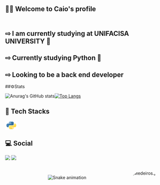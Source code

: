 ## 👨‍💻 Welcome to Caio's profile
  ## <br>⇨ I am currently studying at UNIFACISA UNIVERSITY 🌇
 ## ⇨ Currently studying Python 🐍
 ## ⇨  Looking to be a back end developer
 
##⚙️Stats

![Anurag's GitHub stats](https://github-readme-stats.vercel.app/api?username=medeiroscaio&show_icons=true&theme=highcontrast)[![Top Langs](https://github-readme-stats.vercel.app/api/top-langs/?username=medeiroscaio&show_icons=true&theme=highcontrast)](https://github.com/medeiroscaio/github-readme-stats)

## 🔧 Tech Stacks
<img align="center" alt="Rafa-Python" height="30" width="40" src="https://raw.githubusercontent.com/devicons/devicon/master/icons/python/python-original.svg">

## 💻 Social 
 <a href="https://instagram.com/mwdeirosz" target="_blank"><img src="https://img.shields.io/badge/-Instagram-%23E4405F?style=for-the-badge&logo=instagram&logoColor=white" target="_blank"></a>
<a href = "mailto:caiovictor.medeiros51@gmail.com"><img src="https://img.shields.io/badge/-Gmail-%23333?style=for-the-badge&logo=gmail&logoColor=white" target="_blank"></a>

<div style="display: inline_block"><br>
 
  <img align="right" alt="Medeiros.pic" height="150" style="border-radius:50px;" src="https://cdn.discordapp.com/attachments/915958079676362832/1103159085462978701/coding.gif">
</div>
</div>

<div align="center">
   

  ![Snake animation](https://github.com/danielbped/danielbped/blob/output/github-contribution-grid-snake.svg)

</div>

